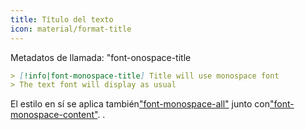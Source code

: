```yaml
---
title: Título del texto
icon: material/format-title
---
```


Metadatos de llamada: "font-onospace-title

```md
> [!info|font-monospace-title] Title will use monospace font
> The text font will display as usual
```

El estilo en sí se aplica también["font-monospace-all"](../combined-styling/page-27.md)
junto con["font-monospace-content"](../content-styling/page-17.md).
.
